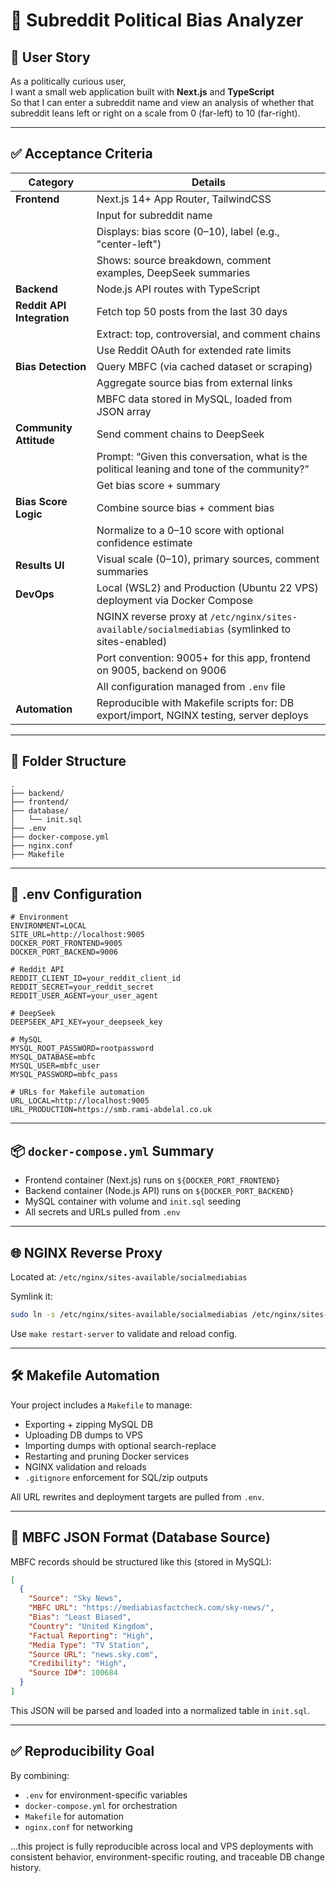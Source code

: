 # 🧠 Subreddit Political Bias Analyzer

## 📝 User Story

As a politically curious user,  
I want a small web application built with **Next.js** and **TypeScript**  
So that I can enter a subreddit name and view an analysis of whether that subreddit leans left or right on a scale from 0 (far-left) to 10 (far-right).

---

## ✅ Acceptance Criteria

| Category                    | Details |
|----------------------------|---------|
| **Frontend**               | Next.js 14+ App Router, TailwindCSS |
|                            | Input for subreddit name |
|                            | Displays: bias score (0–10), label (e.g., "center-left") |
|                            | Shows: source breakdown, comment examples, DeepSeek summaries |
| **Backend**                | Node.js API routes with TypeScript |
| **Reddit API Integration** | Fetch top 50 posts from the last 30 days |
|                            | Extract: top, controversial, and comment chains |
|                            | Use Reddit OAuth for extended rate limits |
| **Bias Detection**         | Query MBFC (via cached dataset or scraping) |
|                            | Aggregate source bias from external links |
|                            | MBFC data stored in MySQL, loaded from JSON array |
| **Community Attitude**     | Send comment chains to DeepSeek |
|                            | Prompt: “Given this conversation, what is the political leaning and tone of the community?” |
|                            | Get bias score + summary |
| **Bias Score Logic**       | Combine source bias + comment bias |
|                            | Normalize to a 0–10 score with optional confidence estimate |
| **Results UI**             | Visual scale (0–10), primary sources, comment summaries |
| **DevOps**                 | Local (WSL2) and Production (Ubuntu 22 VPS) deployment via Docker Compose |
|                            | NGINX reverse proxy at `/etc/nginx/sites-available/socialmediabias` (symlinked to sites-enabled) |
|                            | Port convention: 9005+ for this app, frontend on 9005, backend on 9006 |
|                            | All configuration managed from `.env` file |
| **Automation**             | Reproducible with Makefile scripts for: DB export/import, NGINX testing, server deploys |

---

## 📂 Folder Structure

```
.
├── backend/
├── frontend/
├── database/
│   └── init.sql
├── .env
├── docker-compose.yml
├── nginx.conf
├── Makefile
```

---

## 🔐 .env Configuration

```env
# Environment
ENVIRONMENT=LOCAL
SITE_URL=http://localhost:9005
DOCKER_PORT_FRONTEND=9005
DOCKER_PORT_BACKEND=9006

# Reddit API
REDDIT_CLIENT_ID=your_reddit_client_id
REDDIT_SECRET=your_reddit_secret
REDDIT_USER_AGENT=your_user_agent

# DeepSeek
DEEPSEEK_API_KEY=your_deepseek_key

# MySQL
MYSQL_ROOT_PASSWORD=rootpassword
MYSQL_DATABASE=mbfc
MYSQL_USER=mbfc_user
MYSQL_PASSWORD=mbfc_pass

# URLs for Makefile automation
URL_LOCAL=http://localhost:9005
URL_PRODUCTION=https://smb.rami-abdelal.co.uk
```

---

## 📦 `docker-compose.yml` Summary

- Frontend container (Next.js) runs on `${DOCKER_PORT_FRONTEND}`
- Backend container (Node.js API) runs on `${DOCKER_PORT_BACKEND}`
- MySQL container with volume and `init.sql` seeding
- All secrets and URLs pulled from `.env`

---

## 🌐 NGINX Reverse Proxy

Located at: `/etc/nginx/sites-available/socialmediabias`

Symlink it:
```bash
sudo ln -s /etc/nginx/sites-available/socialmediabias /etc/nginx/sites-enabled/
```

Use `make restart-server` to validate and reload config.

---

## 🛠️ Makefile Automation

Your project includes a `Makefile` to manage:

- Exporting + zipping MySQL DB
- Uploading DB dumps to VPS
- Importing dumps with optional search-replace
- Restarting and pruning Docker services
- NGINX validation and reloads
- `.gitignore` enforcement for SQL/zip outputs

All URL rewrites and deployment targets are pulled from `.env`.

---

## 💾 MBFC JSON Format (Database Source)

MBFC records should be structured like this (stored in MySQL):

```json
[
  {
    "Source": "Sky News",
    "MBFC URL": "https://mediabiasfactcheck.com/sky-news/",
    "Bias": "Least Biased",
    "Country": "United Kingdom",
    "Factual Reporting": "High",
    "Media Type": "TV Station",
    "Source URL": "news.sky.com",
    "Credibility": "High",
    "Source ID#": 100684
  }
]
```

This JSON will be parsed and loaded into a normalized table in `init.sql`.

---

## ✅ Reproducibility Goal

By combining:

- `.env` for environment-specific variables
- `docker-compose.yml` for orchestration
- `Makefile` for automation
- `nginx.conf` for networking

...this project is fully reproducible across local and VPS deployments with consistent behavior, environment-specific routing, and traceable DB change history.
